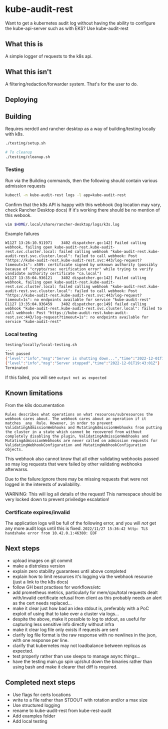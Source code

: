 # kube-audit-rest
Want to get a kubernetes audit log without having the ability to configure the kube-api-server such as with EKS?
Use kube-audit-rest

## What this is
A simple logger of requests to the k8s api.

## What this isn't
A filtering/redaction/forwarder system. That's for the user to do.

## Deploying

## Building
Requires nerdctl and rancher desktop as a way of building/testing locally with k8s.

```bash
./testing/setup.sh

# To cleanup
./testing/cleanup.sh
```

### Testing
Run via the Building commands, then the following should contain various admission requests

```bash
kubectl -n kube-audit-rest logs -l app=kube-audit-rest 
```

Confirm that the k8s API is happy with this webhook (log location may vary, check Rancher Desktop docs)
If it's working there should be no mention of this webook.

```bash
vim $HOME/.local/share/rancher-desktop/logs/k3s.log
```

Example failures

```
W1127 13:26:10.911971    3402 dispatcher.go:142] Failed calling webhook, failing open kube-audit-rest.kube-audit-rest.svc.cluster.local: failed calling webhook "kube-audit-rest.kube-audit-rest.svc.cluster.local": failed to call webhook: Post "https://kube-audit-rest.kube-audit-rest.svc:443/log-request?timeout=1s": x509: certificate signed by unknown authority (possibly because of "crypto/rsa: verification error" while trying to verify candidate authority certificate "ca.local")
W1127 13:35:04.936121    3402 dispatcher.go:142] Failed calling webhook, failing open kube-audit-rest.kube-audit-rest.svc.cluster.local: failed calling webhook "kube-audit-rest.kube-audit-rest.svc.cluster.local": failed to call webhook: Post "https://kube-audit-rest.kube-audit-rest.svc:443/log-request?timeout=1s": no endpoints available for service "kube-audit-rest"
E1127 13:35:04.936459    3402 dispatcher.go:149] failed calling webhook "kube-audit-rest.kube-audit-rest.svc.cluster.local": failed to call webhook: Post "https://kube-audit-rest.kube-audit-rest.svc:443/log-request?timeout=1s": no endpoints available for service "kube-audit-rest"

```

### Local testing

```bash
testing/locally/local-testing.sh
...
Test passed
{"level":"info","msg":"Server is shutting down...","time":"2022-12-01T19:43:01Z"}
{"level":"info","msg":"Server stopped","time":"2022-12-01T19:43:01Z"}
Terminated
```

If this failed, you will see `output not as expected`

## Known limitations
From the k8s documentation

```text
Rules describes what operations on what resources/subresources the webhook cares about. The webhook cares about an operation if it matches _any_ Rule. However, in order to prevent ValidatingAdmissionWebhooks and MutatingAdmissionWebhooks from putting the cluster in a state which cannot be recovered from without completely disabling the plugin, ValidatingAdmissionWebhooks and MutatingAdmissionWebhooks are never called on admission requests for ValidatingWebhookConfiguration and MutatingWebhookConfiguration objects.
```

This webhook also cannot know that all other validating webhooks passed so may log requests that were failed by other validating webhooks afterwarss.

Due to the failure:ignore there may be missing requests that were not logged in the interests of availability.

WARNING: This will log all details of the request! This namespace should be very locked down to prevent priviledge escalation!

### Certificate expires/invalid
The application logs will be full of the following error, and you will *not* get any more audit logs until this is fixed.
```2022/11/27 15:36:42 http: TLS handshake error from 10.42.0.1:46380: EOF```



## Next steps
* upload images on git commit
* make a distroless version
* explain zero stability guarantees until above completed
* explain how to limit resources it's logging via the webhook resource (just a link to the k8s docs)
* follow GH best practises for workflows/etc
* add prometheus metrics, particularly for mem/cpu/total requests dealt with/invalid certificate refusal from client as this probably needs an alert as the cert needs replaced...
* make it clear just how bad an idea stdout is, preferably with a PoC exploit of using that to take over a cluster via logs...
* despite the above, make it possible to log to stdout, as useful for capturing less sensitive info directly without infra
* make it clear log file only exists if requests are sent
* clarify log file format is the raw response with no newlines in the json, with one response per line.
* clarify that kubernetes may not loadbalance between replicas as expected.
* test properly rather than use sleeps to manage async things...
* have the testing main.go spin up/shut down the binaries rather than using bash and make it clearer that diff is required.

## Completed next steps
* Use flags for certs locations
* write to a file rather than STDOUT with rotation and/or a max size
* Use structured logging
* rename to kube-audit-rest from kube-rest-audit
* Add examples folder
* Add local testing
